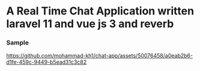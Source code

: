 # A Real Time Chat Application written laravel 11  and vue js 3 and reverb


### Sample
https://github.com/mohammad-kh1/chat-app/assets/50076458/a0eab2b6-d1fe-459c-9449-b5ead31c3c82

